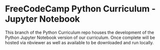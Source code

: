 FreeCodeCamp Python Curriculum - Jupyter Notebook
=============

This branch of the Python Curriculum repo houses the development of the Python Jupyter Notebook version of our curriculum. Once complete will be hosted via nbviewer as well as available to be downloaded and run locally.
